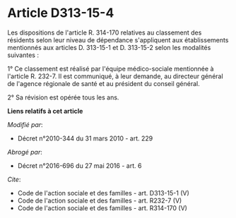 # Article D313-15-4

Les dispositions de l'article R. 314-170 relatives au classement des résidents selon leur niveau de dépendance s'appliquent
aux établissements mentionnés aux articles D. 313-15-1 et D. 313-15-2 selon les modalités suivantes : 

1° Ce classement est réalisé par l'équipe médico-sociale mentionnée à l'article R. 232-7. Il est communiqué, à leur demande,
au directeur général de l'agence régionale de santé et au président du conseil général. 

2° Sa révision est opérée tous les ans.

**Liens relatifs à cet article**

_Modifié par_:

  - Décret n°2010-344 du 31 mars 2010 - art. 229

_Abrogé par_:

  - Décret n°2016-696 du 27 mai 2016 - art. 6

_Cite_:

  - Code de l'action sociale et des familles - art. D313-15-1 (V)
  - Code de l'action sociale et des familles - art. R232-7 (V)
  - Code de l'action sociale et des familles - art. R314-170 (V)
